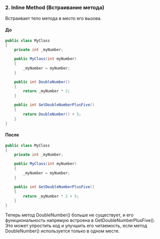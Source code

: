### 2. Inline Method (Встраивание метода)
Встраивает тело метода в место его вызова.

#### До
```cs
public class MyClass
{
    private int _myNumber;

    public MyClass(int myNumber)
    {
        _myNumber = myNumber;
    }

    public int DoubleNumber()
    {
        return _myNumber * 2;
    }

    public int GetDoubleNumberPlusFive()
    {
        return DoubleNumber() + 5;
    }
}
```

#### После
```cs
public class MyClass
{
    private int _myNumber;

    public MyClass(int myNumber)
    {
        _myNumber = myNumber;
    }

    public int GetDoubleNumberPlusFive()
    {
        return _myNumber * 2 + 5;
    }
}
```
Теперь метод DoubleNumber() больше не существует, и его функциональность напрямую встроена в GetDoubleNumberPlusFive(). Это может упростить код и улучшить его читаемость, если метод DoubleNumber() используется только в одном месте.
